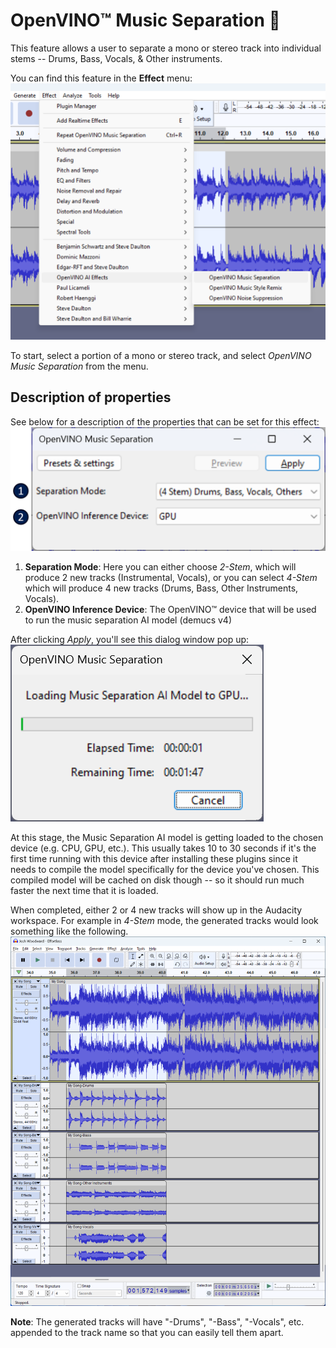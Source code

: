 # OpenVINO™ Music Separation :musical_note:

This feature allows a user to separate a mono or stereo track into individual stems -- Drums, Bass, Vocals, & Other instruments.  

You can find this feature in the **Effect** menu:
![](menu.png)

To start, select a portion of a mono or stereo track, and select *OpenVINO Music Separation* from the menu.  

## Description of properties
See below for a description of the properties that can be set for this effect:  
![](properties.png)  
1. **Separation Mode**: Here you can either choose *2-Stem*, which will produce 2 new tracks (Instrumental, Vocals), or you can select *4-Stem* which will produce 4 new tracks (Drums, Bass, Other Instruments, Vocals). 
2. **OpenVINO Inference Device**: The OpenVINO™ device that will be used to run the music separation AI model (demucs v4)

After clicking *Apply*, you'll see this dialog window pop up:  
![](loading.png)

At this stage, the Music Separation AI model is getting loaded to the chosen device (e.g. CPU, GPU, etc.). This usually takes 10 to 30 seconds if it's the first time running with this device after installing these plugins since it needs to compile the model specifically for the device you've chosen. This compiled model will be cached on disk though -- so it should run much faster the next time that it is loaded.

When completed, either 2 or 4 new tracks will show up in the Audacity workspace. For example in *4-Stem* mode, the generated tracks would look something like the following. 
![](output.png)

**Note**: The generated tracks will have "-Drums", "-Bass", "-Vocals", etc. appended to the track name so that you can easily tell them apart.
